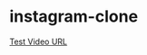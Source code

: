# instagram-clone
[Test Video URL](https://drive.google.com/file/d/1Y2has_3p7OIjr-IAf0MqKhl-dRhKITiM/view?usp=sharing)

